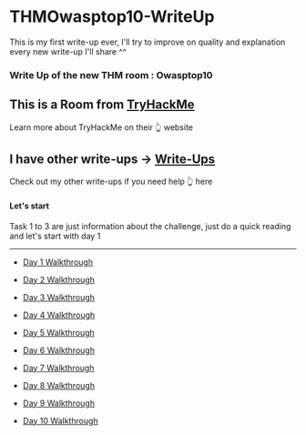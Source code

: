 # THMOwasptop10-WriteUp

This is my first write-up ever, I'll try to improve on quality and explanation every new write-up I'll share ^^

### Write Up of the new THM room : Owasptop10

## This is a Room from [TryHackMe](https://tryhackme.com/ "TryHackMe")
Learn more about TryHackMe on their :point_up_2: website

## I have other write-ups -> [Write-Ups](https://github.com/LightFoe/THM-WriteUp#rooms "Write-Ups")
Check out my other write-ups if you need help :point_up_2: here

#### Let's start 

Task 1 to 3 are just information about the challenge, just do a quick reading and let's start with day 1
***
  * [Day 1 Walkthrough](https://github.com/LightFoe/THM-WriteUp/blob/master/Owasptop10/Days/Day1.md#day-1 "Day 1")

  * [Day 2 Walkthrough](https://github.com/LightFoe/THM-WriteUp/blob/master/Owasptop10/Days/Day2.md#day-2 "Day 2")
  
  * [Day 3 Walkthrough](https://github.com/LightFoe/THM-WriteUp/blob/master/Owasptop10/Days/Day3.md#day-3 "Day 3")
  
  * [Day 4 Walkthrough](https://github.com/LightFoe/THM-WriteUp/blob/master/Owasptop10/Days/Day4.md#day-4 "Day 4")

  * [Day 5 Walkthrough](https://github.com/LightFoe/THM-WriteUp/blob/master/Owasptop10/Days/Day5.md#day-5 "Day 5")
  
  * [Day 6 Walkthrough](https://github.com/LightFoe/THM-WriteUp/blob/master/Owasptop10/Days/Day6.md#day-6 "Day 6")

  * [Day 7 Walkthrough](https://github.com/LightFoe/THM-WriteUp/blob/master/Owasptop10/Days/Day7.md#day-7 "Day 7")

  * [Day 8 Walkthrough](https://github.com/LightFoe/THM-WriteUp/blob/master/Owasptop10/Days/Day8.md#day-8 "Day 8")

  * [Day 9 Walkthrough](https://github.com/LightFoe/THM-WriteUp/blob/master/Owasptop10/Days/Day9.md#day-9 "Day 9")
   
  * [Day 10 Walkthrough](https://github.com/LightFoe/THM-WriteUp/blob/master/Owasptop10/Days/Day10.md#day-10 "Day 10")
